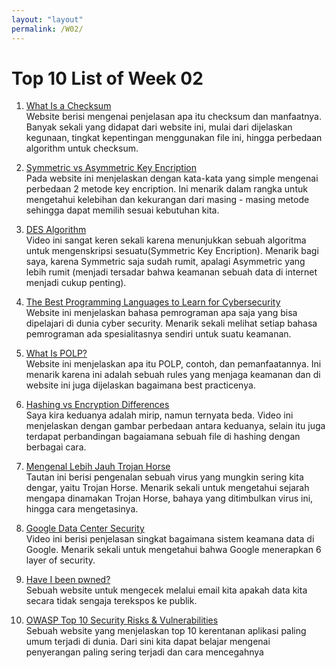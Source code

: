 ```yaml
---
layout: "layout"
permalink: /W02/
---
```


# Top 10 List of Week 02

1. [What Is a Checksum](https://howtogeek.com/363735/what-is-a-checksum-and-why-should-you-care/)<br>
Website berisi mengenai penjelasan apa itu checksum dan manfaatnya. Banyak sekali yang didapat dari website ini, mulai dari dijelaskan kegunaan, tingkat kepentingan menggunakan file ini, hingga perbedaan algorithm untuk checksum.

2. [Symmetric vs Asymmetric Key Encription](https://geeksforgeeks.org/difference-between-symmetric-and-asymmetric-key-encription/)<br>
Pada website ini menjelaskan dengan kata-kata yang simple mengenai perbedaan 2 metode key encription. Ini menarik dalam rangka untuk mengetahui kelebihan dan kekurangan dari masing - masing metode sehingga dapat memilih sesuai kebutuhan kita.

3. [DES Algorithm](https://youtube.com/watch?v=SaZGjQBltBc)<br>
Video ini sangat keren sekali karena menunjukkan sebuah algoritma untuk mengenskripsi sesuatu(Symmetric Key Encription). Menarik bagi saya, karena Symmetric saja sudah rumit, apalagi Asymmetric yang lebih rumit (menjadi tersadar bahwa keamanan sebuah data di internet menjadi cukup penting).

4. [The Best Programming Languages to Learn for Cybersecurity](https://springboard.com/blog/best-programming-language-for-cybersecurity/)<br>
Website ini menjelaskan bahasa pemrograman apa saja yang bisa dipelajari di dunia cyber security. Menarik sekali melihat setiap bahasa pemrograman ada spesialitasnya sendiri untuk suatu keamanan.

5. [What Is POLP?](https://digitalguardian.com/blog/what-principle-least-privilege-polp-best-practice-information-security-and-compliance)<br>
Website ini menjelaskan apa itu POLP, contoh, dan pemanfaatannya. Ini menarik karena ini adalah sebuah rules yang menjaga keamanan dan di website ini juga dijelaskan bagaimana best practicenya.

6. [Hashing vs Encryption Differences](https://youtube.com/watch?v=GI790E1JMgw)<br>
Saya kira keduanya adalah mirip, namun ternyata beda. Video ini menjelaskan dengan gambar perbedaan antara keduanya, selain itu juga terdapat perbandingan bagaiamana sebuah file di hashing dengan berbagai cara.

7. [Mengenal Lebih Jauh Trojan Horse](https://gudangssl.id/apa-itu-trojan-horse-dan-bahayanya/)<br>
Tautan ini berisi pengenalan sebuah virus yang mungkin sering kita dengar, yaitu Trojan Horse. Menarik sekali untuk mengetahui sejarah mengapa dinamakan Trojan Horse, bahaya yang ditimbulkan virus ini, hingga cara mengetasinya.

8. [Google Data Center Security](https://youtube.com/watch?v=kd33UVZhnAA)<br>
Video ini berisi penjelasan singkat bagaimana sistem keamana data di Google. Menarik sekali untuk mengetahui bahwa Google menerapkan 6 layer of security.

9. [Have I been pwned?](https://haveibeenpwned.com)<br>
Sebuah website untuk mengecek melalui email kita apakah data kita secara tidak sengaja terekspos ke publik.

10. [OWASP Top 10 Security Risks & Vulnerabilities](https://sucuri.net/guides/owasp-top-10-security-vulnerabilities-2020/)<br>
Sebuah website yang menjelaskan top 10 kerentanan aplikasi paling umum terjadi di dunia. Dari sini kita dapat belajar mengenai penyerangan paling sering terjadi dan cara mencegahnya
